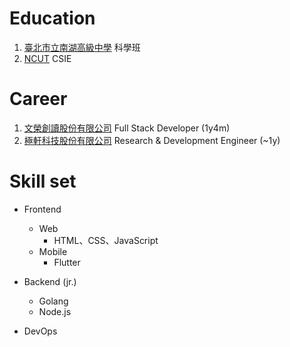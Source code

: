 # Education
  1. [臺北市立南湖高級中學](http://www.nhush.tp.edu.tw/) 科學班
  2. [NCUT](https://www.ncut.edu.tw/) CSIE


# Career
  1. [文榮創讀股份有限公司](https://wrcd.ltd/) Full Stack Developer (1y4m)
  2. [極軒科技股份有限公司]() Research & Development Engineer (~1y)


# Skill set
  - Frontend
    - Web
      - HTML、CSS、JavaScript
    - Mobile 
      - Flutter

  - Backend (jr.)
    - Golang
    - Node.js
  - DevOps

